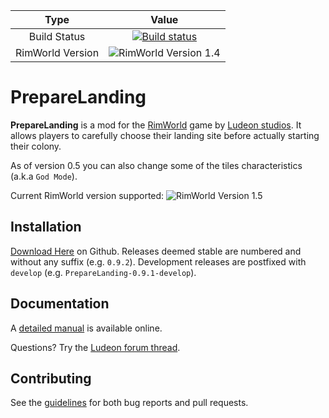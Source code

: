 | Type  | Value |
| :---: | :---: |
| Build Status  | [![Build status](https://ci.appveyor.com/api/projects/status/0t0v36hpor8l68l5?svg=true)](https://ci.appveyor.com/project/neitsa/preparelanding) |
| RimWorld Version | ![RimWorld Version 1.4](https://img.shields.io/badge/RimWorld%201.4-brightgreen.svg) |

PrepareLanding
==============

**PrepareLanding** is a mod for the [RimWorld](https://rimworldgame.com/) game by [Ludeon studios](https://ludeon.com/blog/). It allows players to carefully choose their landing site before actually starting their colony.

As of version 0.5 you can also change some of the tiles characteristics (a.k.a `God Mode`).

Current RimWorld version supported: ![RimWorld Version 1.5](https://img.shields.io/badge/RimWorld%201.5-brightgreen.svg)

Installation
------------

[Download Here](https://github.com/neitsa/PrepareLanding/releases/latest) on Github.
Releases deemed stable are numbered and without any suffix (e.g. `0.9.2`).
Development releases are postfixed with `develop` (e.g. `PrepareLanding-0.9.1-develop`).

Documentation
-------------

A [detailed manual](https://neitsa.github.io/games/rimworld/preparelanding/) is available online.

Questions? Try the [Ludeon forum thread](https://ludeon.com/forums/index.php?topic=34592.0).

Contributing
------------

See the [guidelines](CONTRIBUTING.md) for both bug reports and pull requests.
